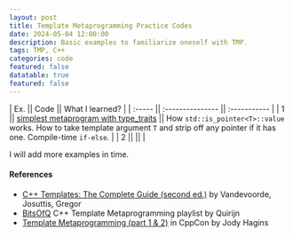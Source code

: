 ```yaml
---
layout: post
title: Template Metaprogramming Practice Codes
date: 2024-05-04 12:00:00
description: Basic examples to familiarize oneself with TMP.
tags: TMP, C++
categories: code
featured: false
datatable: true
featured: false
---
```



| Ex.    || Code             || What I learned?   |
| :----- || :--------------- || :----------- |
| 1      || [simplest metaprogram with type_traits](https://github.com/saurabh-s-sawant/cpp_exercises/blob/main/TMP/simple_type_traits/ex1.cpp) || How `std::is_pointer<T>::value` works. How to take template argument `T` and strip off any pointer if it has one. Compile-time `if-else`. |
| 2      ||                  ||              |



I will add more examples in time.

#### References
- [C++ Templates: The Complete Guide (second ed.)](https://www.amazon.com/C-Templates-Complete-Guide-2nd/dp/0321714121) by Vandevoorde, Josuttis, Gregor
- [BitsOfQ](https://www.youtube.com/@bitsofq) C++ Template Metaprogramming playlist by Quirijn
- [Template Metaprogramming (part 1 & 2)](https://www.youtube.com/watch?v=tiAVWcjIF6o) in CppCon by Jody Hagins

